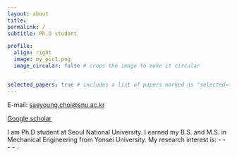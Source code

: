 ```yaml
---
layout: about
title: 
permalink: /
subtitle: Ph.D student

profile:
  align: right
  image: my_pic1.png
  image_circular: false # crops the image to make it circular


selected_papers: true # includes a list of papers marked as "selected={true}"
---
```


E-mail: [saeyoung.choi@snu.ac.kr](saeyoung.choi@snu.ac.kr)

[Google scholar](https://scholar.google.com/citations?user=849hkOoAAAAJ&hl=en&oi=ao)

I am Ph.D student at Seoul National University. I earned my B.S. and M.S. in Mechanical Engineering from Yonsei University.
My research interest is: - - - - .

